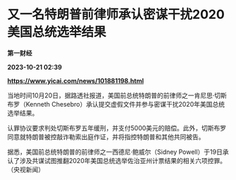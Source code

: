 # 又一名特朗普前律师承认密谋干扰2020美国总统选举结果
**第一财经**

**2023-10-21 02:39**

**https://www.yicai.com/news/101881198.html**

当地时间10月20日，据路透社报道，美国前总统特朗普的前律师之一肯尼思·切斯布罗（Kenneth Chesebro）承认提交虚假文件并参与密谋干扰2020年美国总统选举结果。

认罪协议要求判处切斯布罗五年缓刑，并支付5000美元的赔偿。此外，切斯布罗同意就特朗普被控敲诈勒索出庭作证，并将指控特朗普和其他共同被告。

据悉，美国前总统特朗普的前律师之一西德尼·鲍威尔（Sidney Powell）于19日承认了涉及共谋试图推翻2020年美国总统选举佐治亚州计票结果的相关六项控罪。（央视新闻）